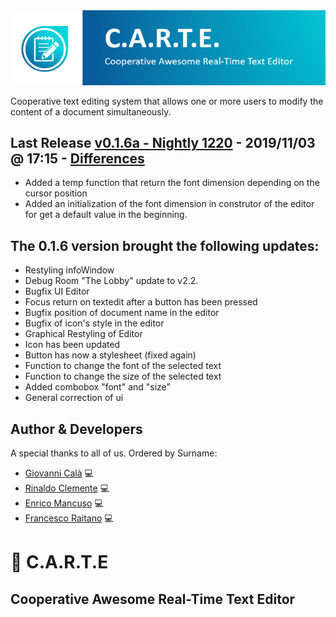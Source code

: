 <div align="center">
	<img src="media/OfficialLogo.png">
	<br>
</div>

Cooperative text editing system that allows one or more users to modify the content of a document simultaneously.

## Last Release [v0.1.6a - Nightly 1220] - 2019/11/03 @ 17:15 - [Differences]
- Added a temp function that return the font dimension depending on the cursor position
- Added an initialization of the font dimension in construtor of the editor for get a default value in the beginning.
## The 0.1.6 version brought the following updates:
- Restyling infoWindow
- Debug Room "The Lobby" update to v2.2.
- Bugfix UI Editor
- Focus return on textedit after a button has been pressed
- Bugfix position of document name in the editor
- Bugfix of icon's style in the editor
- Graphical Restyling of Editor
- Icon has been updated
- Button has now a stylesheet (fixed again)
- Function to change the font of the selected text
- Function to change the size of the selected text
- Added combobox "font" and "size"
- General correction of ui

## Author & Developers
A special thanks to all of us. Ordered by Surname:
 - [Giovanni Calà] :computer:
 - [Rinaldo Clemente] :computer:
 - [Enrico Mancuso] :computer:
 - [Francesco Raitano] :computer:

# :memo: C.A.R.T.E 
## Cooperative Awesome Real-Time Text Editor

[v0.1.6a - Nightly 1220]: https://github.com/giovannic96/Real-time-collaborative-text-editor/commit/91cb32242b9bdde15e4e5d6a4409bb563978ce20
[Giovanni Calà]: https://github.com/giovannic96/
[Rinaldo Clemente]: https://github.com/rinaldoclemente
[Enrico Mancuso]: https://github.com/HidroSaphire
[Francesco Raitano]: https://github.com/fr2sinc
[Differences]: https://github.com/giovannic96/Real-time-collaborative-text-editor/commit/a4763ca9b00219a1d1d5f1c19b420a5499279848
